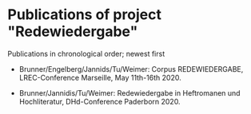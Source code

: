 # Publications of project "Redewiedergabe"

Publications in chronological order; newest first

- Brunner/Engelberg/Jannids/Tu/Weimer: Corpus REDEWIEDERGABE, LREC-Conference Marseille, May 11th-16th 2020.

- Brunner/Jannidis/Tu/Weimer: Redewiedergabe in Heftromanen und Hochliteratur, DHd-Conference Paderborn 2020.
